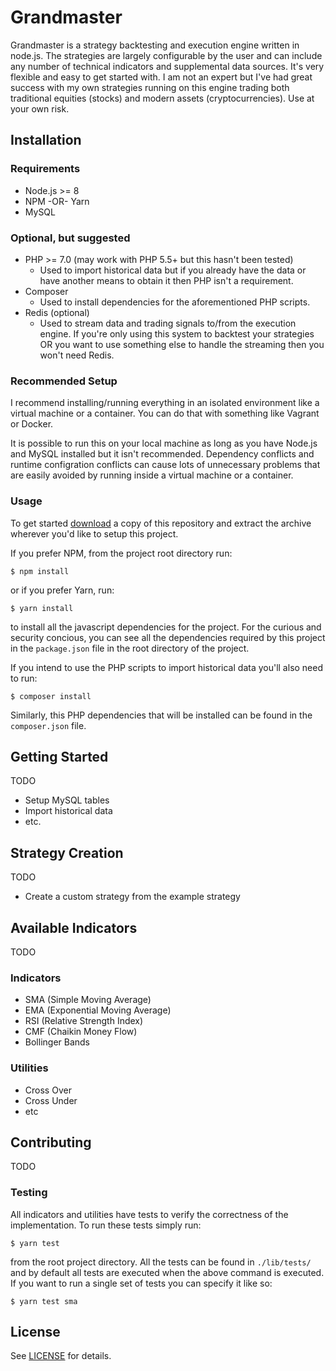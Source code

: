 # Grandmaster

Grandmaster is a strategy backtesting and execution engine written in node.js.
The strategies are largely configurable by the user and can include any number
of technical indicators and supplemental data sources. It's very flexible and
easy to get started with. I am not an expert but I've had great success with
my own strategies running on this engine trading both traditional equities
(stocks) and modern assets (cryptocurrencies). Use at your own risk.


## Installation

### Requirements
- Node.js >= 8
- NPM -OR- Yarn
- MySQL


### Optional, but suggested
- PHP >= 7.0 (may work with PHP 5.5+ but this hasn't been tested)
    - Used to import historical data but if you already have the data or have another means to obtain it then PHP isn't a requirement.
- Composer
    - Used to install dependencies for the aforementioned PHP scripts.
- Redis (optional)
    - Used to stream data and trading signals to/from the execution engine. If you're only using this system to backtest your strategies OR you want to use something else to handle the streaming then you won't need Redis.


### Recommended Setup
I recommend installing/running everything in an isolated environment like a virtual machine or a container. You can do that with something like Vagrant or Docker.

It is possible to run this on your local machine as long as you have Node.js and MySQL installed but it isn't recommended. Dependency conflicts and runtime configration conflicts can cause lots of unnecessary problems that are easily avoided by running inside a virtual machine or a container.


### Usage
To get started [download](https://github.com/JeffreyHyer/grandmaster/archive/master.zip) a copy of this repository and extract the archive wherever you'd like to setup this project.

If you prefer NPM, from the project root directory run:
```shell
$ npm install
```

or if you prefer Yarn, run:

```shell
$ yarn install
```

to install all the javascript dependencies for the project. For the curious and security concious, you can see all the dependencies required by this project in the `package.json` file in the root directory of the project.

If you intend to use the PHP scripts to import historical data you'll also need to run:

```shell
$ composer install
```

Similarly, this PHP dependencies that will be installed can be found in the `composer.json` file.


## Getting Started

TODO
- Setup MySQL tables
- Import historical data
- etc.


## Strategy Creation
TODO
- Create a custom strategy from the example strategy


## Available Indicators
TODO

### Indicators
- SMA (Simple Moving Average)
- EMA (Exponential Moving Average)
- RSI (Relative Strength Index)
- CMF (Chaikin Money Flow)
- Bollinger Bands

### Utilities
- Cross Over
- Cross Under
- etc


## Contributing
TODO

### Testing
All indicators and utilities have tests to verify the correctness of the implementation. To run these tests simply run:
```shell
$ yarn test
````

from the root project directory. All the tests can be found in `./lib/tests/` and by default all tests are executed when the above command is executed. If you want to run a single set of tests you can specify it like so:

```shell
$ yarn test sma
```

## License
See [LICENSE](https://github.com/JeffreyHyer/grandmaster/blob/master/LICENSE.md) for details.